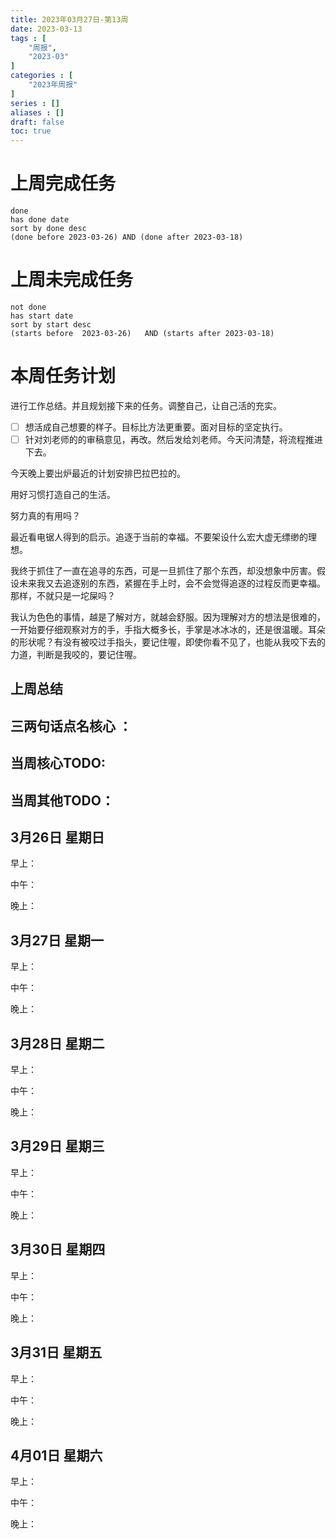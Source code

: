 ```yaml
---
title: 2023年03月27日-第13周
date: 2023-03-13
tags : [
	"周报",
	"2023-03"
]
categories : [
	"2023年周报"
]
series : []
aliases : []
draft: false
toc: true
---
```

# 上周完成任务
```tasks
done
has done date
sort by done desc
(done before 2023-03-26) AND (done after 2023-03-18)
```

# 上周未完成任务
```tasks
not done
has start date
sort by start desc
(starts before  2023-03-26)   AND (starts after 2023-03-18) 

```


# 本周任务计划

进行工作总结。并且规划接下来的任务。调整自己，让自己活的充实。

- [ ] 想活成自己想要的样子。目标比方法更重要。面对目标的坚定执行。
- [ ] 针对刘老师的的审稿意见，再改。然后发给刘老师。今天问清楚，将流程推进下去。

今天晚上要出炉最近的计划安排巴拉巴拉的。

用好习惯打造自己的生活。

努力真的有用吗？

最近看电锯人得到的启示。追逐于当前的幸福。不要架设什么宏大虚无缥缈的理想。

我终于抓住了一直在追寻的东西，可是一旦抓住了那个东西，却没想象中厉害。假设未来我又去追逐别的东西，紧握在手上时，会不会觉得追逐的过程反而更幸福。那样，不就只是一坨屎吗？

我认为色色的事情，越是了解对方，就越会舒服。因为理解对方的想法是很难的，一开始要仔细观察对方的手，手指大概多长，手掌是冰冰冰的，还是很温暖。耳朵的形状呢？有没有被咬过手指头，要记住喔，即使你看不见了，也能从我咬下去的力道，判断是我咬的，要记住喔。



## 上周总结

## 三两句话点名核心 ：

## 当周核心TODO:

## 当周其他TODO：



## 3月26日 星期日  
早上：

中午：

晚上：

## 3月27日 星期一  
早上：

中午：

晚上：

## 3月28日 星期二  
早上：

中午：

晚上：

## 3月29日 星期三  
早上：

中午：

晚上：

## 3月30日 星期四  
早上：

中午：

晚上：

## 3月31日 星期五  
早上：

中午：

晚上：

## 4月01日 星期六  
早上：

中午：

晚上：




